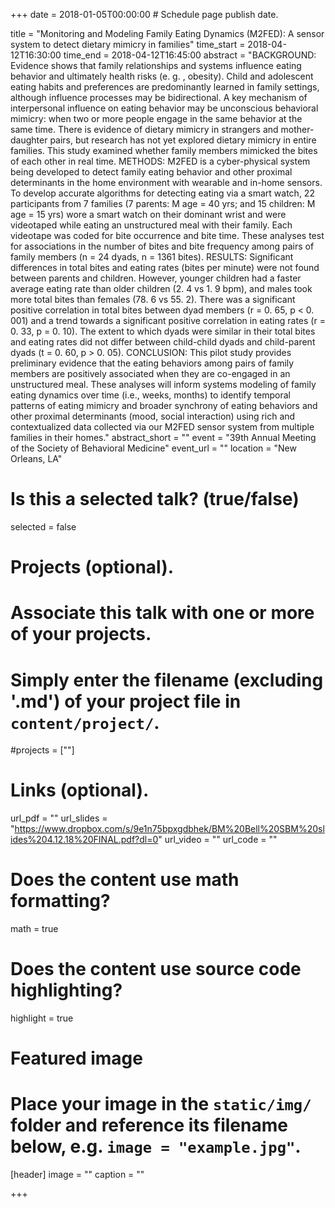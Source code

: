 +++
date = 2018-01-05T00:00:00  # Schedule page publish date.

title = "Monitoring and Modeling Family Eating Dynamics (M2FED): A sensor system to detect dietary mimicry in families"
time_start = 2018-04-12T16:30:00
time_end = 2018-04-12T16:45:00
abstract = "BACKGROUND: Evidence shows that family relationships and systems influence eating behavior and ultimately health risks (e. g. , obesity). Child and adolescent eating habits and preferences are predominantly learned in family settings, although influence processes may be bidirectional. A key mechanism of interpersonal influence on eating behavior may be unconscious behavioral mimicry: when two or more people engage in the same behavior at the same time. There is evidence of dietary mimicry in strangers and mother-daughter pairs, but research has not yet explored dietary mimicry in entire families. This study examined whether family members mimicked the bites of each other in real time. METHODS: M2FED is a cyber-physical system being developed to detect family eating behavior and other proximal determinants in the home environment with wearable and in-home sensors. To develop accurate algorithms for detecting eating via a smart watch, 22 participants from 7 families (7 parents: M age = 40 yrs; and 15 children: M age = 15 yrs) wore a smart watch on their dominant wrist and were videotaped while eating an unstructured meal with their family. Each videotape was coded for bite occurrence and bite time. These analyses test for associations in the number of bites and bite frequency among pairs of family members (n = 24 dyads, n = 1361 bites). RESULTS: Significant differences in total bites and eating rates (bites per minute) were not found between parents and children. However, younger children had a faster average eating rate than older children (2. 4 vs 1. 9 bpm), and males took more total bites than females (78. 6 vs 55. 2).  There was a significant positive correlation in total bites between dyad members (r = 0. 65, p < 0. 001) and a trend towards a significant positive correlation in eating rates (r = 0. 33, p = 0. 10).  The extent to which dyads were similar in their total bites and eating rates did not differ between child-child dyads and child-parent dyads (t = 0. 60, p > 0. 05). CONCLUSION: This pilot study provides preliminary evidence that the eating behaviors among pairs of family members are positively associated when they are co-engaged in an unstructured meal. These analyses will inform systems modeling of family eating dynamics over time (i.e., weeks, months) to identify temporal patterns of eating mimicry and broader synchrony of eating behaviors and other proximal determinants (mood, social interaction) using rich and contextualized data collected via our M2FED sensor system from multiple families in their homes."
abstract_short = ""
event = "39th Annual Meeting of the Society of Behavioral Medicine"
event_url = ""
location = "New Orleans, LA"

# Is this a selected talk? (true/false)
selected = false

# Projects (optional).
#   Associate this talk with one or more of your projects.
#   Simply enter the filename (excluding '.md') of your project file in `content/project/`.
#projects = [""]

# Links (optional).
url_pdf = ""
url_slides = "https://www.dropbox.com/s/9e1n75bpxgdbhek/BM%20Bell%20SBM%20slides%204.12.18%20FINAL.pdf?dl=0"
url_video = ""
url_code = ""

# Does the content use math formatting?
math = true

# Does the content use source code highlighting?
highlight = true

# Featured image
# Place your image in the `static/img/` folder and reference its filename below, e.g. `image = "example.jpg"`.
[header]
image = ""
caption = ""

+++
